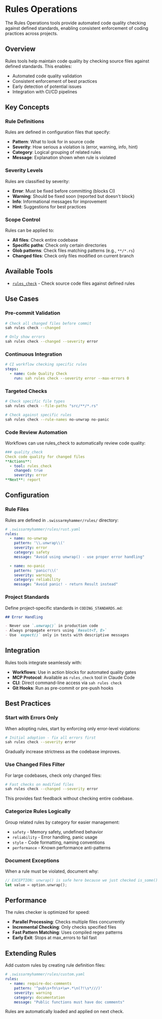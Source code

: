 # Rules Operations

The Rules Operations tools provide automated code quality checking against defined standards, enabling consistent enforcement of coding practices across projects.

## Overview

Rules tools help maintain code quality by checking source files against defined standards. This enables:

- Automated code quality validation
- Consistent enforcement of best practices
- Early detection of potential issues
- Integration with CI/CD pipelines

## Key Concepts

### Rule Definitions

Rules are defined in configuration files that specify:

- **Pattern**: What to look for in source code
- **Severity**: How serious a violation is (error, warning, info, hint)
- **Category**: Logical grouping of related rules
- **Message**: Explanation shown when rule is violated

### Severity Levels

Rules are classified by severity:

- **Error**: Must be fixed before committing (blocks CI)
- **Warning**: Should be fixed soon (reported but doesn't block)
- **Info**: Informational messages for improvement
- **Hint**: Suggestions for best practices

### Scope Control

Rules can be applied to:

- **All files**: Check entire codebase
- **Specific paths**: Check only certain directories
- **Glob patterns**: Check files matching patterns (e.g., `**/*.rs`)
- **Changed files**: Check only files modified on current branch

## Available Tools

- [`rules_check`](check.md) - Check source code files against defined rules

## Use Cases

### Pre-commit Validation

```bash
# Check all changed files before commit
sah rules check --changed

# Only show errors
sah rules check --changed --severity error
```

### Continuous Integration

```yaml
# CI workflow checking specific rules
steps:
  - name: Code Quality Check
    run: sah rules check --severity error --max-errors 0
```

### Targeted Checks

```bash
# Check specific file types
sah rules check --file-paths "src/**/*.rs"

# Check against specific rules
sah rules check --rule-names no-unwrap no-panic
```

### Code Review Automation

Workflows can use rules_check to automatically review code quality:

```yaml
### quality_check
Check code quality for changed files
**Actions**:
  - tool: rules_check
    changed: true
    severity: error
**Next**: report
```

## Configuration

### Rule Files

Rules are defined in `.swissarmyhammer/rules/` directory:

```yaml
# .swissarmyhammer/rules/rust.yaml
rules:
  - name: no-unwrap
    pattern: '\\.unwrap\\('
    severity: error
    category: safety
    message: "Avoid using unwrap() - use proper error handling"

  - name: no-panic
    pattern: 'panic!\\('
    severity: warning
    category: reliability
    message: "Avoid panic! - return Result instead"
```

### Project Standards

Define project-specific standards in `CODING_STANDARDS.md`:

```markdown
## Error Handling

- Never use `.unwrap()` in production code
- Always propagate errors using `Result<T, E>`
- Use `expect()` only in tests with descriptive messages
```

## Integration

Rules tools integrate seamlessly with:

- **Workflows**: Use in action blocks for automated quality gates
- **MCP Protocol**: Available as `rules_check` tool in Claude Code
- **CLI**: Direct command-line access via `sah rules check`
- **Git Hooks**: Run as pre-commit or pre-push hooks

## Best Practices

### Start with Errors Only

When adopting rules, start by enforcing only error-level violations:

```bash
# Initial adoption - fix all errors first
sah rules check --severity error
```

Gradually increase strictness as the codebase improves.

### Use Changed Files Filter

For large codebases, check only changed files:

```bash
# Fast checks on modified files
sah rules check --changed --severity error
```

This provides fast feedback without checking entire codebase.

### Categorize Rules Logically

Group related rules by category for easier management:

- `safety` - Memory safety, undefined behavior
- `reliability` - Error handling, panic usage
- `style` - Code formatting, naming conventions
- `performance` - Known performance anti-patterns

### Document Exceptions

When a rule must be violated, document why:

```rust
// EXCEPTION: unwrap() is safe here because we just checked is_some()
let value = option.unwrap();
```

## Performance

The rules checker is optimized for speed:

- **Parallel Processing**: Checks multiple files concurrently
- **Incremental Checking**: Only checks specified files
- **Fast Pattern Matching**: Uses compiled regex patterns
- **Early Exit**: Stops at max_errors to fail fast

## Extending Rules

Add custom rules by creating rule definition files:

```yaml
# .swissarmyhammer/rules/custom.yaml
rules:
  - name: require-doc-comments
    pattern: '^pub\s+fn\s+\w+.*\n(?!\s*///)'
    severity: warning
    category: documentation
    message: "Public functions must have doc comments"
```

Rules are automatically loaded and applied on next check.
